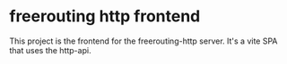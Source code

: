 # freerouting http frontend

This project is the frontend for the freerouting-http server. It's a vite
SPA that uses the http-api.
